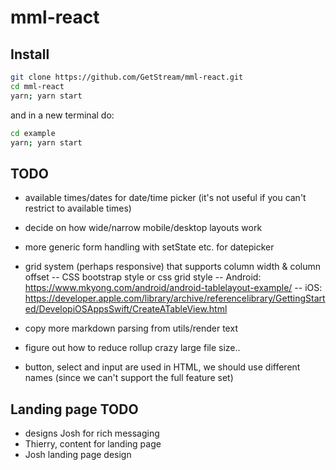 # mml-react

## Install

```bash
git clone https://github.com/GetStream/mml-react.git
cd mml-react
yarn; yarn start
```

and in a new terminal do:

```bash
cd example
yarn; yarn start
```

## TODO

- available times/dates for date/time picker (it's not useful if you can't restrict to available times)

- decide on how wide/narrow mobile/desktop layouts work
- more generic form handling with setState etc. for datepicker

- grid system (perhaps responsive) that supports column width & column offset
  -- CSS bootstrap style or css grid style
  -- Android: https://www.mkyong.com/android/android-tablelayout-example/
  -- iOS: https://developer.apple.com/library/archive/referencelibrary/GettingStarted/DevelopiOSAppsSwift/CreateATableView.html
- copy more markdown parsing from utils/render text

- figure out how to reduce rollup crazy large file size..
- button, select and input are used in HTML, we should use different names (since we can't support the full feature set)

## Landing page TODO

- designs Josh for rich messaging
- Thierry, content for landing page
- Josh landing page design
